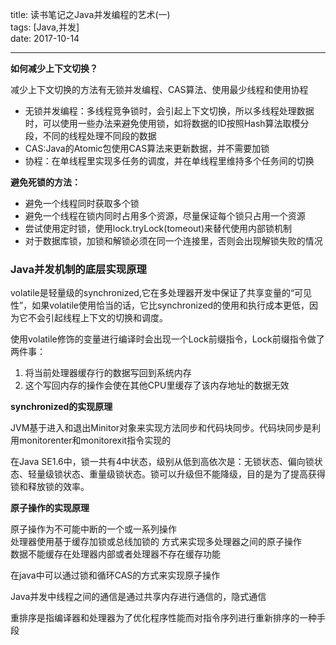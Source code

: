 title: 读书笔记之Java并发编程的艺术(一)  
tags: [Java,并发]  
date: 2017-10-14  

---

**如何减少上下文切换？**

减少上下文切换的方法有无锁并发编程、CAS算法、使用最少线程和使用协程  
- 无锁并发编程：多线程竞争锁时，会引起上下文切换，所以多线程处理数据时，可以使用一些办法来避免使用锁，如将数据的ID按照Hash算法取模分段，不同的线程处理不同段的数据  
- CAS:Java的Atomic包使用CAS算法来更新数据，并不需要加锁  
- 协程：在单线程里实现多任务的调度，并在单线程里维持多个任务间的切换  

**避免死锁的方法：**

- 避免一个线程同时获取多个锁  
- 避免一个线程在锁内同时占用多个资源，尽量保证每个锁只占用一个资源  
- 尝试使用定时锁，使用lock.tryLock(tomeout)来替代使用内部锁机制  
- 对于数据库锁，加锁和解锁必须在同一个连接里，否则会出现解锁失败的情况  

### Java并发机制的底层实现原理 ###  

volatile是轻量级的synchronized,它在多处理器开发中保证了共享变量的“可见性”，如果volatile使用恰当的话，它比synchronized的使用和执行成本更低，因为它不会引起线程上下文的切换和调度。  

使用volatile修饰的变量进行编译时会出现一个Lock前缀指令，Lock前缀指令做了两件事：
1. 将当前处理器缓存行的数据写回到系统内存  
2. 这个写回内存的操作会使在其他CPU里缓存了该内存地址的数据无效  

**synchronized的实现原理**  

JVM基于进入和退出Minitor对象来实现方法同步和代码块同步。代码块同步是利用monitorenter和monitorexit指令实现的  

在Java SE1.6中，锁一共有4中状态，级别从低到高依次是：无锁状态、偏向锁状态、轻量级锁状态、重量级锁状态。锁可以升级但不能降级，目的是为了提高获得锁和释放锁的效率。  

**原子操作的实现原理**  

原子操作为不可能中断的一个或一系列操作  
处理器使用基于缓存加锁或总线加锁的 方式来实现多处理器之间的原子操作  
数据不能缓存在处理器内部或者处理器不存在缓存功能  

在java中可以通过锁和循环CAS的方式来实现原子操作  

Java并发中线程之间的通信是通过共享内存进行通信的，隐式通信  

重排序是指编译器和处理器为了优化程序性能而对指令序列进行重新排序的一种手段  
